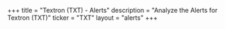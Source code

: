 +++
title = "Textron (TXT) - Alerts"
description = "Analyze the Alerts for Textron (TXT)"
ticker = "TXT"
layout = "alerts"
+++

